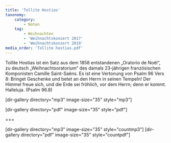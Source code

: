 ```yaml
---
title: 'Tollite Hostias'
taxonomy:
    category:
        - Noten
    tag:
        - Weihnachten
        - 'Weihnachtskonzert 2017'
        - 'Weihnachtskonzert 2019'
media_order: 'Tollite hostias.pdf'
---
```


Tollite Hostias ist ein Satz aus dem 1858 entstandenen „Oratorio de Noël“, zu deutsch „Weihnachtsoratorium“ des damals 23-jährigen französischen Komponisten Camille Saint-Saëns.
Es ist eine Vertonung von Psalm 96 Vers 8:
Bringet Geschenke und betet an den Herrn in seinen Tempeln! 
Der Himmel freue sich, und die Erde sei fröhlich, vor dem Herrn; 
denn er kommt. Halleluja. 
(Psalm 96.8)

[dir-gallery directory="mp3" image-size="35" style="mp3"]

[dir-gallery directory="pdf" image-size="35" style="pdf"]

===

[dir-gallery directory="mp3" image-size="35" style="countmp3"]
[dir-gallery directory="pdf" image-size="35" style="countpdf"]